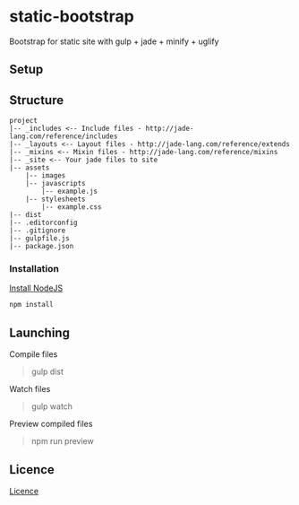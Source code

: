 # static-bootstrap

Bootstrap for static site with gulp + jade + minify + uglify

## Setup

## Structure
```
project
|-- _includes <-- Include files - http://jade-lang.com/reference/includes
|-- _layouts <-- Layout files - http://jade-lang.com/reference/extends
|-- _mixins <-- Mixin files - http://jade-lang.com/reference/mixins
|-- _site <-- Your jade files to site
|-- assets
    |-- images
    |-- javascripts
        |-- example.js
    |-- stylesheets
        |-- example.css
|-- dist
|-- .editorconfig
|-- .gitignore
|-- gulpfile.js
|-- package.json
```

### Installation

[Install NodeJS](https://nodejs.org/en)

```bash
npm install
```

## Launching

Compile files

> gulp dist

Watch files

> gulp watch

Preview compiled files

> npm run preview

## Licence
[Licence](https://github.com/danielrohers/static-bootstrap/blob/master/LICENSE)
